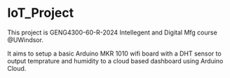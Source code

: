 # IoT_Project
<p>
This project is GENG4300-60-R-2024 Intellegent and Digital Mfg course @UWindsor.

It aims to setup a basic Arduino MKR 1010 wifi board with a DHT sensor
to output temprature and humidity to a cloud based dashboard using Arduino Cloud.
</p>
